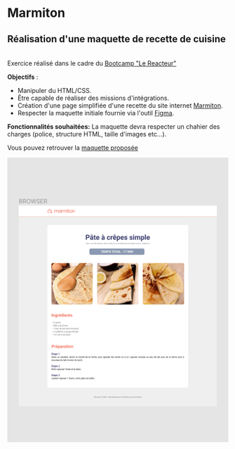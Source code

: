 # Marmiton

## **Réalisation d'une maquette de recette de cuisine**

<br>Exercice réalisé dans le cadre du [Bootcamp "Le Reacteur"](https://www.lereacteur.io/)</br>

**Objectifs** :

- Manipuler du HTML/CSS.
- Être capable de réaliser des missions d'intégrations.
- Création d'une page simplifiée d'une recette du site internet [Marmiton](https://www.marmiton.org/).
- Respecter la maquette initiale fournie via l'outil [Figma](https://www.figma.com/fr/).

**Fonctionnalités souhaitées:**
La maquette devra respecter un chahier des charges (police, structure HTML, taille d'images etc...).

Vous pouvez retrouver la [maquette proposée](https://www.figma.com/file/5FH3NgzJWAsONNPIEQT1vJ/marmiton?node-id=0%3A1)

<img src = "assets/img/maquette_figma.png" title = "Maquette Marmiton Desktop" alt = "Maquette Marmiton">
